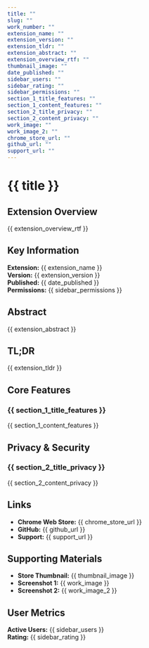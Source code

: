 ```yaml
---
title: ""
slug: ""
work_number: ""
extension_name: ""
extension_version: ""
extension_tldr: ""
extension_abstract: ""
extension_overview_rtf: ""
thumbnail_image: ""
date_published: ""
sidebar_users: ""
sidebar_rating: ""
sidebar_permissions: ""
section_1_title_features: ""
section_1_content_features: ""
section_2_title_privacy: ""
section_2_content_privacy: ""
work_image: ""
work_image_2: ""
chrome_store_url: ""
github_url: ""
support_url: ""
---
```


# {{ title }}

## Extension Overview
{{ extension_overview_rtf }}

## Key Information

**Extension:** {{ extension_name }}  
**Version:** {{ extension_version }}  
**Published:** {{ date_published }}  
**Permissions:** {{ sidebar_permissions }}

## Abstract
{{ extension_abstract }}

## TL;DR
{{ extension_tldr }}

## Core Features

### {{ section_1_title_features }}
{{ section_1_content_features }}

## Privacy & Security

### {{ section_2_title_privacy }}
{{ section_2_content_privacy }}

## Links

- **Chrome Web Store:** {{ chrome_store_url }}
- **GitHub:** {{ github_url }}
- **Support:** {{ support_url }}

## Supporting Materials

- **Store Thumbnail:** {{ thumbnail_image }}
- **Screenshot 1:** {{ work_image }}
- **Screenshot 2:** {{ work_image_2 }}

## User Metrics
**Active Users:** {{ sidebar_users }}  
**Rating:** {{ sidebar_rating }}